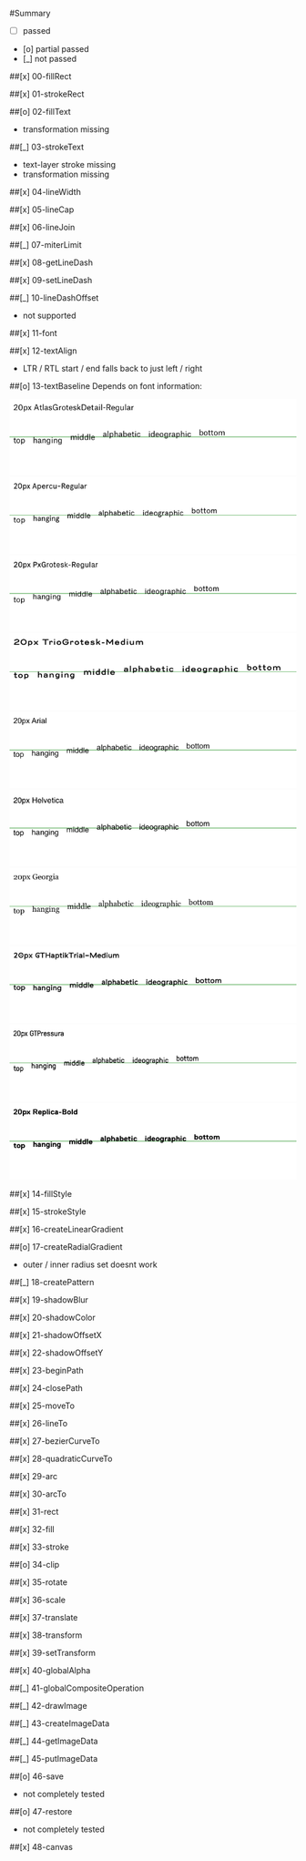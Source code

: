 #Summary

- [ ]  passed
- [o]  partial passed
- [_]  not passed

##[x] 00-fillRect

##[x] 01-strokeRect

##[o] 02-fillText
- transformation missing

##[_] 03-strokeText
- text-layer stroke missing
- transformation missing

##[x] 04-lineWidth

##[x] 05-lineCap

##[x] 06-lineJoin

##[_] 07-miterLimit

##[x] 08-getLineDash

##[x] 09-setLineDash

##[_] 10-lineDashOffset
- not supported

##[x] 11-font

##[x] 12-textAlign
- LTR / RTL start / end falls back to just left / right

##[o] 13-textBaseline
Depends on font information:

![](./summary-assets/13-textBaseline-sample-00.png)
![](./summary-assets/13-textBaseline-sample-01.png)
![](./summary-assets/13-textBaseline-sample-02.png)
![](./summary-assets/13-textBaseline-sample-03.png)
![](./summary-assets/13-textBaseline-sample-04.png)
![](./summary-assets/13-textBaseline-sample-05.png)
![](./summary-assets/13-textBaseline-sample-06.png)
![](./summary-assets/13-textBaseline-sample-07.png)
![](./summary-assets/13-textBaseline-sample-08.png)
![](./summary-assets/13-textBaseline-sample-09.png)


##[x] 14-fillStyle

##[x] 15-strokeStyle

##[x] 16-createLinearGradient

##[o] 17-createRadialGradient
- outer / inner radius set doesnt work

##[_] 18-createPattern

##[x] 19-shadowBlur

##[x] 20-shadowColor

##[x] 21-shadowOffsetX

##[x] 22-shadowOffsetY

##[x] 23-beginPath

##[x] 24-closePath

##[x] 25-moveTo

##[x] 26-lineTo

##[x] 27-bezierCurveTo

##[x] 28-quadraticCurveTo

##[x] 29-arc

##[x] 30-arcTo

##[x] 31-rect

##[x] 32-fill

##[x] 33-stroke

##[o] 34-clip

##[x] 35-rotate

##[x] 36-scale

##[x] 37-translate

##[x] 38-transform

##[x] 39-setTransform

##[x] 40-globalAlpha

##[_] 41-globalCompositeOperation

##[_] 42-drawImage

##[_] 43-createImageData

##[_] 44-getImageData

##[_] 45-putImageData

##[o] 46-save
- not completely tested

##[o] 47-restore
- not completely tested

##[x] 48-canvas
